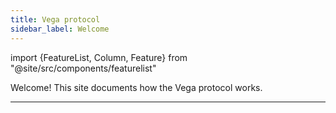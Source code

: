```yaml
---
title: Vega protocol
sidebar_label: Welcome
---
```

import {FeatureList, Column, Feature} from "@site/src/components/featurelist"

Welcome! This site documents how the Vega protocol works.

<FeatureList>
  <Column title="Get to know Vega">
    <Feature url="/testnet/concepts/trading-on-vega" title="Trading on Vega" subtitle="Ins and outs of the trading infrastructure" image="tophat-bond.png" />
    <Feature url="/testnet/concepts/vega-chain" title="Vega Blockchain" subtitle="How the Vega PoS chain works" image="tophat-bond.png" />
  </Column>
    <Column title="Build">
    <Feature url="/testnet/api/overview" title="API Overview" subtitle="Explore using the APIs" image="tophat-bond.png" />
  </Column>
</FeatureList>

<hr class="subsection" />